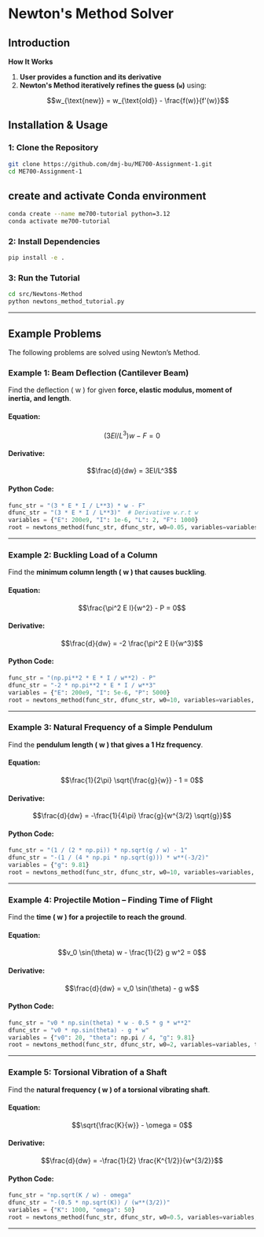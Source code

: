 # Newton's Method Solver

## **Introduction**
**How It Works**
1. **User provides a function and its derivative**
2. **Newton's Method iteratively refines the guess (`w`)** using:
   ```math
   w_{\text{new}} = w_{\text{old}} - \frac{f(w)}{f'(w)}
   ```

## **Installation & Usage**
### **1️: Clone the Repository**
```bash
git clone https://github.com/dmj-bu/ME700-Assignment-1.git
cd ME700-Assignment-1
```
## **create and activate Conda environment**
```bash
conda create --name me700-tutorial python=3.12
conda activate me700-tutorial
```

### **2: Install Dependencies**
```bash
pip install -e .
```

### **3️: Run the Tutorial**
```bash
cd src/Newtons-Method
python newtons_method_tutorial.py
```

---

## **Example Problems**
The following problems are solved using Newton’s Method.

### **Example 1: Beam Deflection (Cantilever Beam)**
Find the deflection \( w \) for given **force, elastic modulus, moment of inertia, and length**.

#### **Equation:**
```math
(3EI/L^3) w - F = 0
```

#### **Derivative:**
```math
\frac{d}{dw} = 3EI/L^3
```

#### **Python Code:**
```python
func_str = "(3 * E * I / L**3) * w - F"
dfunc_str = "(3 * E * I / L**3)"  # Derivative w.r.t w
variables = {"E": 200e9, "I": 1e-6, "L": 2, "F": 1000}
root = newtons_method(func_str, dfunc_str, w0=0.05, variables=variables, tol=1e-4)
```

---

### **Example 2: Buckling Load of a Column**
Find the **minimum column length \( w \) that causes buckling**.

#### **Equation:**
```math
\frac{\pi^2 E I}{w^2} - P = 0
```

#### **Derivative:**
```math
\frac{d}{dw} = -2 \frac{\pi^2 E I}{w^3}
```

#### **Python Code:**
```python
func_str = "(np.pi**2 * E * I / w**2) - P"
dfunc_str = "-2 * np.pi**2 * E * I / w**3"
variables = {"E": 200e9, "I": 5e-6, "P": 5000}
root = newtons_method(func_str, dfunc_str, w0=10, variables=variables, tol=1e-4)
```

---

### **Example 3: Natural Frequency of a Simple Pendulum**
Find the **pendulum length \( w \) that gives a 1 Hz frequency**.

#### **Equation:**
```math
\frac{1}{2\pi} \sqrt{\frac{g}{w}} - 1 = 0
```

#### **Derivative:**
```math
\frac{d}{dw} = -\frac{1}{4\pi} \frac{g}{w^{3/2} \sqrt{g}}
```

#### **Python Code:**
```python
func_str = "(1 / (2 * np.pi)) * np.sqrt(g / w) - 1"
dfunc_str = "-(1 / (4 * np.pi * np.sqrt(g))) * w**(-3/2)"
variables = {"g": 9.81}
root = newtons_method(func_str, dfunc_str, w0=10, variables=variables, tol=1e-4)
```

---

### **Example 4: Projectile Motion – Finding Time of Flight**
Find the **time \( w \) for a projectile to reach the ground**.

#### **Equation:**
```math
v_0 \sin(\theta) w - \frac{1}{2} g w^2 = 0
```

#### **Derivative:**
```math
\frac{d}{dw} = v_0 \sin(\theta) - g w
```

#### **Python Code:**
```python
func_str = "v0 * np.sin(theta) * w - 0.5 * g * w**2"
dfunc_str = "v0 * np.sin(theta) - g * w"
variables = {"v0": 20, "theta": np.pi / 4, "g": 9.81}
root = newtons_method(func_str, dfunc_str, w0=2, variables=variables, tol=1e-4)
```

---

### **Example 5: Torsional Vibration of a Shaft**
Find the **natural frequency \( w \) of a torsional vibrating shaft**.

#### **Equation:**
```math
\sqrt{\frac{K}{w}} - \omega = 0
```

#### **Derivative:**
```math
\frac{d}{dw} = -\frac{1}{2} \frac{K^{1/2}}{w^{3/2}}
```

#### **Python Code:**
```python
func_str = "np.sqrt(K / w) - omega"
dfunc_str = "-(0.5 * np.sqrt(K)) / (w**(3/2))"
variables = {"K": 1000, "omega": 50}
root = newtons_method(func_str, dfunc_str, w0=0.5, variables=variables, tol=1e-4)
```

---
